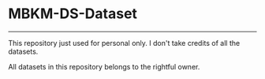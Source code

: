 # MBKM-DS-Dataset
---
This repository just used for personal only. I don't take credits of all the datasets.

All datasets in this repository belongs to the rightful owner.
